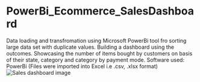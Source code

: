 # PowerBi_Ecommerce_SalesDashboard
Data loading and transfromation using Microsoft PowerBi tool fro sorting large data set with duplicate values. Building a dashboard using the outcomes.
Showcasing the number of items bought by customers on basis of their state, category and category by payment mode. 
Software used:
PowerBi (Files were imported into Excel i.e .csv, .xlsx format)
![Sales dashboard image](https://github.com/SonalMangalAnalyst/PowerBi_Ecommerce_SalesDashboard/assets/77008424/babc1c29-c461-49cf-afd6-f3610e813ab3)
